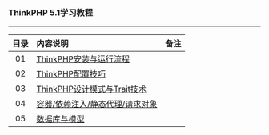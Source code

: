 ### ThinkPHP 5.1学习教程
---

| 目录 | 内容说明  |  备注  |
| :----:  | :---- |:---- |
| 01  | [ThinkPHP安装与运行流程](https://www.jianshu.com/p/e3c81d4e0422) |  |
|02| [ThinkPHP配置技巧](https://www.jianshu.com/p/0bd79b6a392d)||
|03| [ThinkPHP设计模式与Trait技术](https://www.jianshu.com/p/56b899f5273d)||
|04| [容器/依赖注入/静态代理/请求对象](https://www.jianshu.com/p/de16572535db)||
|05| [数据库与模型]()||